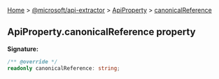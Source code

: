 [Home](./index) &gt; [@microsoft/api-extractor](./api-extractor.md) &gt; [ApiProperty](./api-extractor.apiproperty.md) &gt; [canonicalReference](./api-extractor.apiproperty.canonicalreference.md)

## ApiProperty.canonicalReference property


<b>Signature:</b>

```typescript
/** @override */
readonly canonicalReference: string;
```
